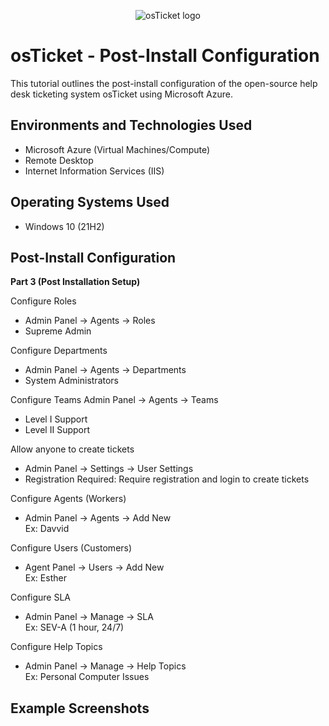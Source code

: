 <p align="center">
<img src="https://i.imgur.com/Clzj7Xs.png" alt="osTicket logo"/>
</p>

<h1>osTicket - Post-Install Configuration</h1>
This tutorial outlines the post-install configuration of the open-source help desk ticketing system osTicket using Microsoft Azure.<br />


<h2>Environments and Technologies Used</h2>

- Microsoft Azure (Virtual Machines/Compute)
- Remote Desktop
- Internet Information Services (IIS)

<h2>Operating Systems Used </h2>

- Windows 10</b> (21H2)

<h2>Post-Install Configuration</h2>

**Part 3 (Post Installation Setup)**

Configure Roles
- Admin Panel -> Agents -> Roles
- Supreme Admin

Configure Departments
- Admin Panel -> Agents -> Departments
- System Administrators

Configure Teams
Admin Panel -> Agents -> Teams
- Level I Support
- Level II Support

Allow anyone to create tickets
- Admin Panel -> Settings -> User Settings
- Registration Required: Require registration and login to create tickets 

Configure Agents (Workers)
- Admin Panel -> Agents -> Add New<br>Ex: Davvid</br>

Configure Users (Customers)
- Agent Panel -> Users -> Add New<br>Ex: Esther</br>

Configure SLA
- Admin Panel -> Manage -> SLA<br>Ex: SEV-A (1 hour, 24/7)</br>


Configure Help Topics
- Admin Panel -> Manage -> Help Topics<br>Ex: Personal Computer Issues</br>


<h2>Example Screenshots</h2>
